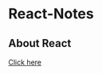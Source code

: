# React-Notes

## About React 
[Click here](https://chatgpt.com/share/685e9d13-8260-800d-bd1a-5dbf3c746d26)